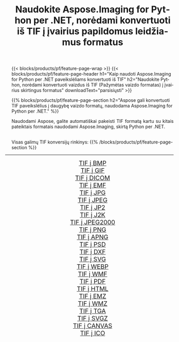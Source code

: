 ﻿---
title: Naudokite Aspose.Imaging for Python per .NET, norėdami konvertuoti iš TIF į įvairius papildomus leidžiamus formatus 
weight: 3920
url: /lt/python-net/conversion/from/tif 
lang: lt
langdirlevel: 2
locales: zh-hans,ja,it,ru,de,es,fr,nl,id,lt,pl,pt,vi,tr,ko,zh-hant,ar,hi,th,sv,cs,uk,he
description: Galite greitai transformuoti iš TIF(Pažymėtas vaizdo formatas) į įvairius formatus naudodami Aspose.Imaging for Python per .NET.
---

{{< blocks/products/pf/feature-page-wrap >}}
{{< blocks/products/pf/feature-page-header h1="Kaip naudoti Aspose.Imaging for Python per .NET paveikslėliams konvertuoti iš TIF" h2="Naudokite Python, norėdami konvertuoti vaizdus iš TIF (Pažymėtas vaizdo formatas) į įvairius skirtingus formatus" downloadText="parsisiųsti" >}}


{{% blocks/products/pf/feature-page-section  h2="Aspose gali konvertuoti TIF paveikslėlius į daugybę vaizdo formatų, naudodama Aspose.Imaging for Python per .NET." %}}
<p align=justify>Naudodami Aspose, galite automatiškai pakeisti TIF formatą kartu su kitais pateiktais formatais naudodami Aspose.Imaging, skirtą Python per .NET. </p>
<br/>
Visas galimų TIF konversijų rinkinys:
{{% /blocks/products/pf/feature-page-section %}}
<div class="container-fluid productfamilypage bg-gray">
    <div class="convertypes bg-gray agp-content section">
        <div class="container">
		<hr style="margin-left:-20px;"/>
		<div class="row other-converters" style="gap: 10px;font-size: 19px;text-align:center;">
		    <div class='col-md-2 other-converter remove-lp remove-rp'><a href="/imaging/lt/python-net/conversion/tif-to-bmp" style="padding:15px;">TIF į BMP</a></div><div class='col-md-2 other-converter remove-lp remove-rp'><a href="/imaging/lt/python-net/conversion/tif-to-gif" style="padding:15px;">TIF į GIF</a></div><div class='col-md-2 other-converter remove-lp remove-rp'><a href="/imaging/lt/python-net/conversion/tif-to-dicom" style="padding:15px;">TIF į DICOM</a></div><div class='col-md-2 other-converter remove-lp remove-rp'><a href="/imaging/lt/python-net/conversion/tif-to-emf" style="padding:15px;">TIF į EMF</a></div><div class='col-md-2 other-converter remove-lp remove-rp'><a href="/imaging/lt/python-net/conversion/tif-to-jpg" style="padding:15px;">TIF į JPG</a></div><div class='col-md-2 other-converter remove-lp remove-rp'><a href="/imaging/lt/python-net/conversion/tif-to-jpeg" style="padding:15px;">TIF į JPEG</a></div><div class='col-md-2 other-converter remove-lp remove-rp'><a href="/imaging/lt/python-net/conversion/tif-to-jp2" style="padding:15px;">TIF į JP2</a></div><div class='col-md-2 other-converter remove-lp remove-rp'><a href="/imaging/lt/python-net/conversion/tif-to-j2k" style="padding:15px;">TIF į J2K</a></div><div class='col-md-2 other-converter remove-lp remove-rp'><a href="/imaging/lt/python-net/conversion/tif-to-jpeg2000" style="padding:15px;">TIF į JPEG2000</a></div><div class='col-md-2 other-converter remove-lp remove-rp'><a href="/imaging/lt/python-net/conversion/tif-to-png" style="padding:15px;">TIF į PNG</a></div><div class='col-md-2 other-converter remove-lp remove-rp'><a href="/imaging/lt/python-net/conversion/tif-to-apng" style="padding:15px;">TIF į APNG</a></div><div class='col-md-2 other-converter remove-lp remove-rp'><a href="/imaging/lt/python-net/conversion/tif-to-psd" style="padding:15px;">TIF į PSD</a></div><div class='col-md-2 other-converter remove-lp remove-rp'><a href="/imaging/lt/python-net/conversion/tif-to-dxf" style="padding:15px;">TIF į DXF</a></div><div class='col-md-2 other-converter remove-lp remove-rp'><a href="/imaging/lt/python-net/conversion/tif-to-svg" style="padding:15px;">TIF į SVG</a></div><div class='col-md-2 other-converter remove-lp remove-rp'><a href="/imaging/lt/python-net/conversion/tif-to-webp" style="padding:15px;">TIF į WEBP</a></div><div class='col-md-2 other-converter remove-lp remove-rp'><a href="/imaging/lt/python-net/conversion/tif-to-wmf" style="padding:15px;">TIF į WMF</a></div><div class='col-md-2 other-converter remove-lp remove-rp'><a href="/imaging/lt/python-net/conversion/tif-to-pdf" style="padding:15px;">TIF į PDF</a></div><div class='col-md-2 other-converter remove-lp remove-rp'><a href="/imaging/lt/python-net/conversion/tif-to-html" style="padding:15px;">TIF į HTML</a></div><div class='col-md-2 other-converter remove-lp remove-rp'><a href="/imaging/lt/python-net/conversion/tif-to-emz" style="padding:15px;">TIF į EMZ</a></div><div class='col-md-2 other-converter remove-lp remove-rp'><a href="/imaging/lt/python-net/conversion/tif-to-wmz" style="padding:15px;">TIF į WMZ</a></div><div class='col-md-2 other-converter remove-lp remove-rp'><a href="/imaging/lt/python-net/conversion/tif-to-tga" style="padding:15px;">TIF į TGA</a></div><div class='col-md-2 other-converter remove-lp remove-rp'><a href="/imaging/lt/python-net/conversion/tif-to-svgz" style="padding:15px;">TIF į SVGZ</a></div><div class='col-md-2 other-converter remove-lp remove-rp'><a href="/imaging/lt/python-net/conversion/tif-to-canvas" style="padding:15px;">TIF į CANVAS</a></div><div class='col-md-2 other-converter remove-lp remove-rp'><a href="/imaging/lt/python-net/conversion/tif-to-ico" style="padding:15px;">TIF į ICO</a></div>
                </div>
        </div>
    </div>
</div>
<br/>

